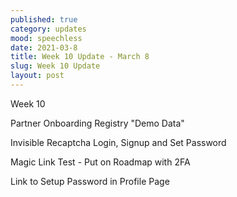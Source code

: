 ```yaml
---
published: true
category: updates
mood: speechless
date: 2021-03-8
title: Week 10 Update - March 8
slug: Week 10 Update
layout: post
---
```




Week 10

Partner Onboarding Registry "Demo Data"

Invisible Recaptcha
  Login, Signup and Set Password

Magic Link Test - Put on Roadmap with 2FA

Link to Setup Password in Profile Page

